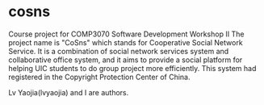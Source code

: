 cosns
=====

Course project for COMP3070 Software Development Workshop II
The project name is "CoSns" which stands for Cooperative Social Network Service. It is a combination of social network services system and collaborative office system, and it aims to provide a social platform for helping UIC students to do group project more efficiently. This system had registered in the Copyright Protection Center of China.

Lv Yaojia(lvyaojia) and I are authors.
